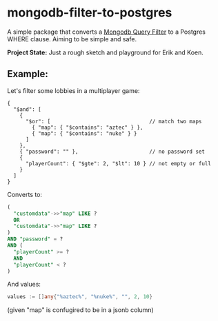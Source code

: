# mongodb-filter-to-postgres

A simple package that converts a [Mongodb Query Filter](https://www.mongodb.com/docs/compass/current/query/filter)
to a Postgres WHERE clause. Aiming to be simple and safe.

**Project State:** Just a rough sketch and playground for Erik and Koen.

## Example:

Let's filter some lobbies in a multiplayer game:
```json5
{
  "$and": [
    {
      "$or": [                                // match two maps
        { "map": { "$contains": "aztec" } },
        { "map": { "$contains": "nuke" } }
      ]
    },
    { "password": "" },                       // no password set
    {
      "playerCount": { "$gte": 2, "$lt": 10 } // not empty or full
    }
  ]
}
```
Converts to:
```sql
(
  "customdata"->>"map" LIKE ?
  OR
  "customdata"->>"map" LIKE ?
) 
AND "password" = ? 
AND (
  "playerCount" >= ?
  AND
  "playerCount" < ?
)
```
And values:
```go
values := []any{"%aztec%", "%nuke%", "", 2, 10}
```
(given "map" is confugired to be in a jsonb column)
